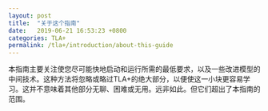 ```yaml
---
layout: post
title:  "关于这个指南"
date:   2019-06-21 16:53:23 +0800
categories: TLA+
permalink: /tla+/introduction/about-this-guide
---
```


本指南主要关注使您尽可能快地启动和运行所需的最低要求，以及一些改进模型的中间技术。这种方法将忽略或略过TLA+的绝大部分，以便使这一小块更容易学习。这并不意味着其他部分无聊、困难或无用。远非如此。但它们超出了本指南的范围。
